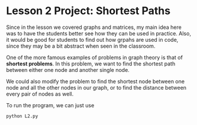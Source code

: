 # Lesson 2 Project: Shortest Paths

Since in the lesson we covered graphs and matrices, my main
idea here was to have the students better see how they can
be used in practice. Also, it would be good for students
to find out how grpahs are used in code, since they may be
a bit abstract when seen in the classroom.

One of the more famous examples of problems in graph theory
is that of **shortest problems**. In this problem, we want 
to find the shortest path between either one node and
another single node. 

We could also modify the problem to find the shortest node
between one node and all the other nodes in our graph, or
to find the distance between every pair of nodes as well.

To run the program, we can just use 

```python
python L2.py
```
